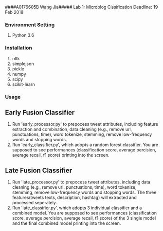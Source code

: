 ####A0176605B   Wang Jia#####
Lab 1: Microblog Clssification
Deadline: 19 Feb 2018

### Environment Setting
1. Python 3.6

### Installation 
1. nltk 
2. simplejson
3. pickle
4. numpy
5. scipy
6. scikit-learn


### Usage
## Early Fusion Classifier 
1. Run 'early_processor.py' to prepocess tweet attributes, including feature extraction and combination, data cleaning (e.g., remove url, punctuations, time), word tokenize, stemming, remove low-frequency words and stopping words. 
2. Run 'early_classifier.py', which adopts a random forest classifier. You are supposed to see performances (classification score, average percision, average recall, f1 score) printing into the screen.

## Late Fusion Classifier
1. Run 'late_processor.py' to prepocess tweet attributes, including data cleaning (e.g., remove url, punctuations, time), word tokenize, stemming, remove low-frequency words and stopping words. The three features(tweets texts, description, hashtag) will extracted and 
processed seperately.
2. Run 'late_classifier.py', which adopts 3 individual classifier and a combined model. You are supposed to see performances (classification score, average percision, average recall, f1 score) of the 3 single model and the final combined model printing into the screen.